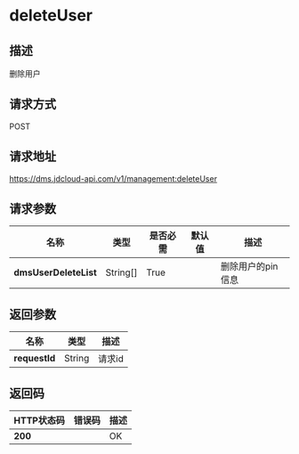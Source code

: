 # deleteUser


## 描述
删除用户

## 请求方式
POST

## 请求地址
https://dms.jdcloud-api.com/v1/management:deleteUser


## 请求参数
|名称|类型|是否必需|默认值|描述|
|---|---|---|---|---|
|**dmsUserDeleteList**|String[]|True| |删除用户的pin信息|


## 返回参数
|名称|类型|描述|
|---|---|---|
|**requestId**|String|请求id|


## 返回码
|HTTP状态码|错误码|描述|
|---|---|---|
|**200**||OK|
